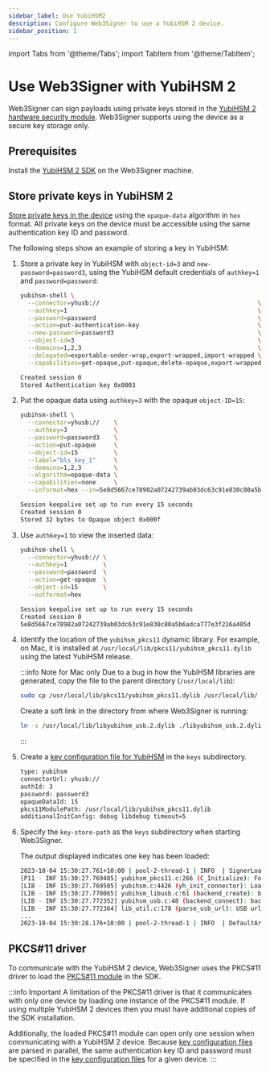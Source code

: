 ```yaml
---
sidebar_label: Use YubiHSM2
description: Configure Web3Signer to use a YubiHSM 2 device.
sidebar_position: 1
---
```


import Tabs from '@theme/Tabs';
import TabItem from '@theme/TabItem';

# Use Web3Signer with YubiHSM 2

Web3Signer can sign payloads using private keys stored in the [YubiHSM 2 hardware security module]. Web3Signer
supports using the device as a secure key storage only.

## Prerequisites

Install the [YubiHSM 2 SDK] on the Web3Signer machine.

## Store private keys in YubiHSM 2 

[Store private keys in the device] using the `opaque-data` algorithm in `hex` format.
All private keys on the device must be accessible using the same authentication key ID and password.

The following steps show an example of storing a key in YubiHSM: 

1. Store a private key in YubiHSM with `object-id=3` and `new-password=password3`, using the
    YubiHSM default credentials of `authkey=1` and `password=password`:

    <Tabs>
    <TabItem value="Command" label="Command" default>

    ```bash
    yubihsm-shell \
      --connector=yhusb://                                            \
      --authkey=1                                                     \
      --password=password                                             \
      --action=put-authentication-key                                 \
      --new-password=password3                                        \
      --object-id=3                                                   \
      --domains=1,2,3                                                 \
      --delegated=exportable-under-wrap,export-wrapped,import-wrapped \
      --capabilities=get-opaque,put-opaque,delete-opaque,export-wrapped,get-pseudo-random,put-wrap-key,import-wrapped
    ```
  
    </TabItem>
    <TabItem value="Output" label="Output" >
  
    ```bash
    Created session 0
    Stored Authentication key 0x0003
    ```
  
    </TabItem>
    </Tabs>

2. Put the opaque data using `authkey=3` with the opaque `object-ID=15`: 

    <Tabs>
    <TabItem value="Command" label="Command" default>
  
    ```bash
    yubihsm-shell \
      --connector=yhusb://    \
      --authkey=3             \
      --password=password3    \
      --action=put-opaque     \
      --object-id=15          \
      --label="bls_key_1"     \
      --domains=1,2,3         \
      --algorithm=opaque-data \
      --capabilities=none     \
      --informat=hex --in=5e8d5667ce78982a07242739ab03dc63c91e830c80a5b6adca777e3f216a405d
    ```
  
    </TabItem>
    <TabItem value="Output" label="Output" >
  
    ```bash
    Session keepalive set up to run every 15 seconds
    Created session 0
    Stored 32 bytes to Opaque object 0x000f
    ```
  
    </TabItem>
    </Tabs>

3. Use `authkey=1` to view the inserted data: 

    <Tabs>
    <TabItem value="Command" label="Command" default>
  
    ```bash
    yubihsm-shell \
      --connector=yhusb:// \
      --authkey=1          \
      --password=password  \
      --action=get-opaque  \
      --object-id=15       \
      --outformat=hex
    ```
  
    </TabItem>
    <TabItem value="Output" label="Output" >
  
    ```bash
    Session keepalive set up to run every 15 seconds
    Created session 0
    5e8d5667ce78982a07242739ab03dc63c91e830c80a5b6adca777e3f216a405d
    ```
  
    </TabItem>
    </Tabs>

4. Identify the location of the `yubihsm_pkcs11` dynamic library.
    For example, on Mac, it is installed at `/usr/local/lib/pkcs11/yubihsm_pkcs11.dylib` using the
    latest YubiHSM release. 

    :::info Note for Mac only 
    Due to a bug in how the YubiHSM libraries are generated, copy the file to the parent directory (`/usr/local/lib`):
  
    ```bash 
    sudo cp /usr/local/lib/pkcs11/yubihsm_pkcs11.dylib /usr/local/lib/
    ```
  
    Create a soft link in the directory from where Web3Signer is running: 
    ```bash
    ln -s /usr/local/lib/libyubihsm_usb.2.dylib ./libyubihsm_usb.2.dylib
    ```
    :::

5. Create a [key configuration file for YubiHSM](../../../reference/key-config-file-params.md#yubihsm-2)
    in the `keys` subdirectory. 

    ```bash
    type: yubihsm  
    connectorUrl: yhusb://  
    authId: 3  
    password: password3  
    opaqueDataId: 15  
    pkcs11ModulePath: /usr/local/lib/yubihsm_pkcs11.dylib
    additionalInitConfig: debug libdebug timeout=5
    ```

6. Specify the `key-store-path` as the `keys` subdirectory when starting Web3Signer. 

    The output displayed indicates one key has been loaded: 
  
    ```bash
    2023-10-04 15:30:27.761+10:00 | pool-2-thread-1 | INFO  | SignerLoader | Converting signing metadata to Artifact Signer using parallel streams ...
    [P11 - INF 15:30:27.769485] yubihsm_pkcs11.c:266 (C_Initialize): Found 1 configured connector(s)
    [LIB - INF 15:30:27.769505] yubihsm.c:4426 (yh_init_connector): Loading usb backend
    [LIB - INF 15:30:27.770065] yubihsm_libusb.c:61 (backend_create): backend_create
    [LIB - INF 15:30:27.772352] yubihsm_usb.c:48 (backend_connect): backend_connect
    [LIB - INF 15:30:27.772364] lib_util.c:178 (parse_usb_url): USB url parsed with serial decimal 0.
    ...
    2023-10-04 15:30:28.176+10:00 | pool-2-thread-1 | INFO  | DefaultArtifactSignerProvider | Total signers (keys) currently loaded in memory: 1
    ```

## PKCS#11 driver 

To communicate with the YubiHSM 2 device, Web3Signer uses the PKCS#11 driver to load the
[PKCS#11 module] in the SDK.

:::info Important
A limitation of the PKCS#11 driver is that it communicates with only one device by loading one
instance of the PKCS#11 module.
If using multiple YubiHSM 2 devices then you must have additional copies of the SDK installation.

Additionally, the loaded PKCS#11 module can open only one session when communicating with a YubiHSM
2 device.
Because [key configuration files] are parsed in parallel, the same authentication key ID and
password must be specified in the [key configuration files] for a given device.
:::

<!-- links -->

[YubiHSM 2 hardware security module]: https://developers.yubico.com/YubiHSM2/
[Store private keys in the device]: https://developers.yubico.com/YubiHSM2/Commands/Put_Opaque.html
[YubiHSM 2 SDK]: https://developers.yubico.com/YubiHSM2/Releases/
[Opaque Data algorithm]: https://developers.yubico.com/YubiHSM2/Concepts/Algorithms.html
[Configure a signing key configuration file]: ../../load-keys.md#use-key-configuration-files
[YubiHSM connector]: https://developers.yubico.com/yubihsm-connector/
[PKCS#11 module]: https://developers.yubico.com/YubiHSM2/Component_Reference/PKCS_11/
[key configuration files]: ../../../reference/key-config-file-params.md#yubihsm-2
